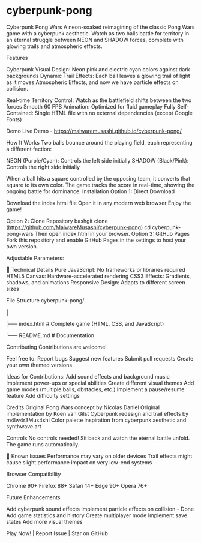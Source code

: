 # cyberpunk-pong 
Cyberpunk Pong Wars
A neon-soaked reimagining of the classic Pong Wars game with a cyberpunk aesthetic. Watch as two balls battle for territory in an eternal struggle between NEON and SHADOW forces, complete with glowing trails and atmospheric effects.


Features

Cyberpunk Visual Design: Neon pink and electric cyan colors against dark backgrounds
Dynamic Trail Effects: Each ball leaves a glowing trail of light as it moves
Atmospheric Effects, and now we have particle effects on collision.

Real-time Territory Control: Watch as the battlefield shifts between the two forces
Smooth 60 FPS Animation: Optimized for fluid gameplay
Fully Self-Contained: Single HTML file with no external dependencies (except Google Fonts)

Demo
Live Demo -  https://malwaremusashi.github.io/cyberpunk-pong/

How It Works
Two balls bounce around the playing field, each representing a different faction:

NEON (Purple/Cyan): Controls the left side initially
SHADOW (Black/Pink): Controls the right side initially

When a ball hits a square controlled by the opposing team, it converts that square to its own color. The game tracks the score in real-time, showing the ongoing battle for dominance.
Installation
Option 1: Direct Download

Download the index.html file
Open it in any modern web browser
Enjoy the game!

Option 2: Clone Repository
bashgit clone (https://github.com/MalwareMusashi/cyberpunk-pong)
cd cyberpunk-pong-wars
Then open index.html in your browser.
Option 3: GitHub Pages
Fork this repository and enable GitHub Pages in the settings to host your own version.

Adjustable Parameters:

🔧 Technical Details
Pure JavaScript: No frameworks or libraries required
HTML5 Canvas: Hardware-accelerated rendering
CSS3 Effects: Gradients, shadows, and animations
Responsive Design: Adapts to different screen sizes

File Structure
cyberpunk-pong/

│

├── index.html          # Complete game (HTML, CSS, and JavaScript)

└── README.md          # Documentation

Contributing
Contributions are welcome! 

Feel free to:
Report bugs
Suggest new features
Submit pull requests
Create your own themed versions

Ideas for Contributions:
Add sound effects and background music
Implement power-ups or special abilities
Create different visual themes
Add game modes (multiple balls, obstacles, etc.)
Implement a pause/resume feature
Add difficulty settings

Credits
Original Pong Wars concept by Nicolas Daniel
Original implementation by Koen van Gilst
Cyberpunk redesign and trail effects by m4lw4r3Mus4shi
Color palette inspiration from cyberpunk aesthetic and synthwave art

Controls
No controls needed! Sit back and watch the eternal battle unfold. The game runs automatically.

🐛 Known Issues
Performance may vary on older devices
Trail effects might cause slight performance impact on very low-end systems

Browser Compatibility

Chrome 90+ 
Firefox 88+ 
Safari 14+ 
Edge 90+ 
Opera 76+ 

Future Enhancements

 Add cyberpunk sound effects
 Implement particle effects on collision - Done
 Add game statistics and history
 Create multiplayer mode
 Implement save states
 Add more visual themes

Play Now! | Report Issue | Star on GitHub

